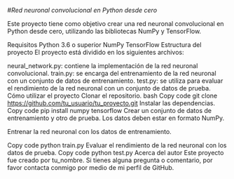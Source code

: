 #_Red neuronal convolucional en Python desde cero_

Este proyecto tiene como objetivo crear una red neuronal convolucional en Python desde cero, utilizando las bibliotecas NumPy y TensorFlow.

Requisitos
Python 3.6 o superior
NumPy
TensorFlow
Estructura del proyecto
El proyecto está dividido en los siguientes archivos:

neural_network.py: contiene la implementación de la red neuronal convolucional.
train.py: se encarga del entrenamiento de la red neuronal con un conjunto de datos de entrenamiento.
test.py: se utiliza para evaluar el rendimiento de la red neuronal con un conjunto de datos de prueba.
Cómo utilizar el proyecto
Clonar el repositorio.
bash
Copy code
git clone https://github.com/tu_usuario/tu_proyecto.git
Instalar las dependencias.
Copy code
pip install numpy tensorflow
Crear un conjunto de datos de entrenamiento y otro de prueba. Los datos deben estar en formato NumPy.

Entrenar la red neuronal con los datos de entrenamiento.

Copy code
python train.py
Evaluar el rendimiento de la red neuronal con los datos de prueba.
Copy code
python test.py
Acerca del autor
Este proyecto fue creado por tu_nombre. Si tienes alguna pregunta o comentario, por favor contacta conmigo por medio de mi perfil de GitHub.

